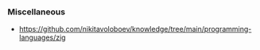 ### Miscellaneous

- https://github.com/nikitavoloboev/knowledge/tree/main/programming-languages/zig